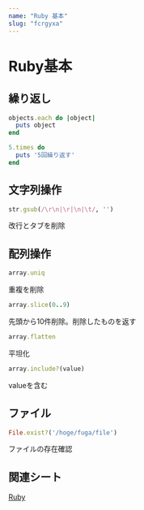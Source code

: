 ```yaml
---
name: "Ruby 基本"
slug: "fcrgyxa"
---
```



# Ruby基本

## 繰り返し

```ruby
objects.each do |object|
  puts object
end
```

```ruby
5.times do
  puts '5回繰り返す'
end
```


## 文字列操作

```ruby
str.gsub(/\r\n|\r|\n|\t/, '')
```

改行とタブを削除


## 配列操作

```ruby
array.uniq
```

重複を削除

```ruby
array.slice(0..9)
```

先頭から10件削除。削除したものを返す

```ruby
array.flatten
```

平坦化

```ruby
array.include?(value)
```

valueを含む


## ファイル

```ruby
File.exist?('/hoge/fuga/file')
```

ファイルの存在確認


## 関連シート

[Ruby](https://hackersheet.com/qvlxeuj/sheets/nttedjf)

